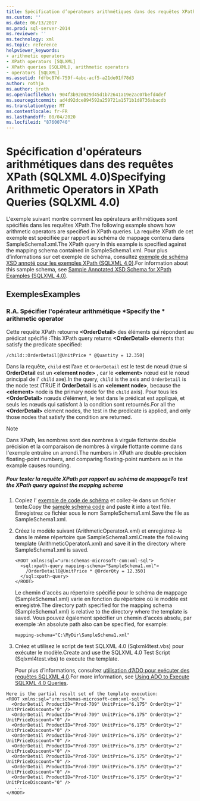 ```yaml
---
title: Spécification d’opérateurs arithmétiques dans des requêtes XPath (SQLXML 4,0) | Microsoft Docs
ms.custom: ''
ms.date: 06/13/2017
ms.prod: sql-server-2014
ms.reviewer: ''
ms.technology: xml
ms.topic: reference
helpviewer_keywords:
- arithmetic operators
- XPath operators [SQLXML]
- XPath queries [SQLXML], arithmetic operators
- operators [SQLXML]
ms.assetid: fdfbc87d-759f-4abc-acf5-a21de01f78d3
author: rothja
ms.author: jroth
ms.openlocfilehash: 904f3b920029d45d1b72641a19e2ac07befd4def
ms.sourcegitcommit: ad4d92dce894592a259721a1571b1d8736abacdb
ms.translationtype: MT
ms.contentlocale: fr-FR
ms.lasthandoff: 08/04/2020
ms.locfileid: "87600740"
---
```

# <a name="specifying-arithmetic-operators-in-xpath-queries-sqlxml-40"></a><span data-ttu-id="0739b-102">Spécification d'opérateurs arithmétiques dans des requêtes XPath (SQLXML 4.0)</span><span class="sxs-lookup"><span data-stu-id="0739b-102">Specifying Arithmetic Operators in XPath Queries (SQLXML 4.0)</span></span>
  <span data-ttu-id="0739b-103">L'exemple suivant montre comment les opérateurs arithmétiques sont spécifiés dans les requêtes XPath.</span><span class="sxs-lookup"><span data-stu-id="0739b-103">The following example shows how arithmetic operators are specified in XPath queries.</span></span> <span data-ttu-id="0739b-104">La requête XPath de cet exemple est spécifiée par rapport au schéma de mappage contenu dans SampleSchema1.xml.</span><span class="sxs-lookup"><span data-stu-id="0739b-104">The XPath query in this example is specified against the mapping schema contained in SampleSchema1.xml.</span></span> <span data-ttu-id="0739b-105">Pour plus d’informations sur cet exemple de schéma, consultez [exemple de schéma XSD annoté pour les exemples XPath &#40;SQLXML 4,0&#41;](sample-annotated-xsd-schema-for-xpath-examples-sqlxml-4-0.md).</span><span class="sxs-lookup"><span data-stu-id="0739b-105">For information about this sample schema, see [Sample Annotated XSD Schema for XPath Examples &#40;SQLXML 4.0&#41;](sample-annotated-xsd-schema-for-xpath-examples-sqlxml-4-0.md).</span></span>  
  
## <a name="examples"></a><span data-ttu-id="0739b-106">Exemples</span><span class="sxs-lookup"><span data-stu-id="0739b-106">Examples</span></span>  
  
### <a name="a-specify-the--arithmetic-operator"></a><span data-ttu-id="0739b-107">R.</span><span class="sxs-lookup"><span data-stu-id="0739b-107">A.</span></span> <span data-ttu-id="0739b-108">Spécifier l'opérateur arithmétique \*</span><span class="sxs-lookup"><span data-stu-id="0739b-108">Specify the \* arithmetic operator</span></span>  
 <span data-ttu-id="0739b-109">Cette requête XPath retourne **\<OrderDetail>** des éléments qui répondent au prédicat spécifié :</span><span class="sxs-lookup"><span data-stu-id="0739b-109">This XPath query returns **\<OrderDetail>** elements that satisfy the predicate specified:</span></span>  
  
```  
/child::OrderDetail[@UnitPrice * @Quantity = 12.350]  
```  
  
 <span data-ttu-id="0739b-110">Dans la requête, `child` est l’axe et `OrderDetail` est le test de nœud (true si **OrderDetail** est un **\<element node>** , car le **\<element>** nœud est le nœud principal de l' `child` axe).</span><span class="sxs-lookup"><span data-stu-id="0739b-110">In the query, `child` is the axis and `OrderDetail` is the node test (TRUE if **OrderDetail** is an **\<element node>**, because the **\<element>** node is the primary node for the `child` axis).</span></span> <span data-ttu-id="0739b-111">Pour tous les **\<OrderDetail>** nœuds d’élément, le test dans le prédicat est appliqué, et seuls les nœuds qui satisfont à la condition sont retournés.</span><span class="sxs-lookup"><span data-stu-id="0739b-111">For all the **\<OrderDetail>** element nodes, the test in the predicate is applied, and only those nodes that satisfy the condition are returned.</span></span>  
  
> [!NOTE]  
>  <span data-ttu-id="0739b-112">Dans XPath, les nombres sont des nombres à virgule flottante double précision et la comparaison de nombres à virgule flottante comme dans l'exemple entraîne un arrondi.</span><span class="sxs-lookup"><span data-stu-id="0739b-112">The numbers in XPath are double-precision floating-point numbers, and comparing floating-point numbers as in the example causes rounding.</span></span>  
  
##### <a name="to-test-the-xpath-query-against-the-mapping-schema"></a><span data-ttu-id="0739b-113">Pour tester la requête XPath par rapport au schéma de mappage</span><span class="sxs-lookup"><span data-stu-id="0739b-113">To test the XPath query against the mapping schema</span></span>  
  
1.  <span data-ttu-id="0739b-114">Copiez l' [exemple de code de schéma](sample-annotated-xsd-schema-for-xpath-examples-sqlxml-4-0.md) et collez-le dans un fichier texte.</span><span class="sxs-lookup"><span data-stu-id="0739b-114">Copy the [sample schema code](sample-annotated-xsd-schema-for-xpath-examples-sqlxml-4-0.md) and paste it into a text file.</span></span> <span data-ttu-id="0739b-115">Enregistrez ce fichier sous le nom SampleSchema1.xml.</span><span class="sxs-lookup"><span data-stu-id="0739b-115">Save the file as SampleSchema1.xml.</span></span>  
  
2.  <span data-ttu-id="0739b-116">Créez le modèle suivant (ArithmeticOperatorA.xml) et enregistrez-le dans le même répertoire que SampleSchema1.xml.</span><span class="sxs-lookup"><span data-stu-id="0739b-116">Create the following template (ArithmeticOperatorA.xml) and save it in the directory where SampleSchema1.xml is saved.</span></span>  
  
    ```  
    <ROOT xmlns:sql="urn:schemas-microsoft-com:xml-sql">  
      <sql:xpath-query mapping-schema="SampleSchema1.xml">  
        /OrderDetail[@UnitPrice * @OrderQty = 12.350]  
      </sql:xpath-query>  
    </ROOT>  
    ```  
  
     <span data-ttu-id="0739b-117">Le chemin d'accès au répertoire spécifié pour le schéma de mappage (SampleSchema1.xml) varie en fonction du répertoire où le modèle est enregistré.</span><span class="sxs-lookup"><span data-stu-id="0739b-117">The directory path specified for the mapping schema (SampleSchema1.xml) is relative to the directory where the template is saved.</span></span> <span data-ttu-id="0739b-118">Vous pouvez également spécifier un chemin d'accès absolu, par exemple :</span><span class="sxs-lookup"><span data-stu-id="0739b-118">An absolute path also can be specified, for example:</span></span>  
  
    ```  
    mapping-schema="C:\MyDir\SampleSchema1.xml"  
    ```  
  
3.  <span data-ttu-id="0739b-119">Créez et utilisez le script de test SQLXML 4.0 (Sqlxml4test.vbs) pour exécuter le modèle.</span><span class="sxs-lookup"><span data-stu-id="0739b-119">Create and use the SQLXML 4.0 Test Script (Sqlxml4test.vbs) to execute the template.</span></span>  
  
     <span data-ttu-id="0739b-120">Pour plus d’informations, consultez [utilisation d’ADO pour exécuter des requêtes SQLXML 4,0](../../sqlxml/using-ado-to-execute-sqlxml-4-0-queries.md).</span><span class="sxs-lookup"><span data-stu-id="0739b-120">For more information, see [Using ADO to Execute SQLXML 4.0 Queries](../../sqlxml/using-ado-to-execute-sqlxml-4-0-queries.md).</span></span>  
  
```  
Here is the partial result set of the template execution:    
<ROOT xmlns:sql="urn:schemas-microsoft-com:xml-sql">  
  <OrderDetail ProductID="Prod-709" UnitPrice="6.175" OrderQty="2" UnitPriceDiscount="0" />   
  <OrderDetail ProductID="Prod-709" UnitPrice="6.175" OrderQty="2" UnitPriceDiscount="0" />   
  <OrderDetail ProductID="Prod-709" UnitPrice="6.175" OrderQty="2" UnitPriceDiscount="0" />   
  <OrderDetail ProductID="Prod-709" UnitPrice="6.175" OrderQty="2" UnitPriceDiscount="0" />   
  <OrderDetail ProductID="Prod-709" UnitPrice="6.175" OrderQty="2" UnitPriceDiscount="0" />   
  <OrderDetail ProductID="Prod-709" UnitPrice="6.175" OrderQty="2" UnitPriceDiscount="0" />   
  <OrderDetail ProductID="Prod-709" UnitPrice="6.175" OrderQty="2" UnitPriceDiscount="0" />   
  <OrderDetail ProductID="Prod-710" UnitPrice="6.175" OrderQty="2" UnitPriceDiscount="0" />   
   ...  
</ROOT>  
```  
  
  
